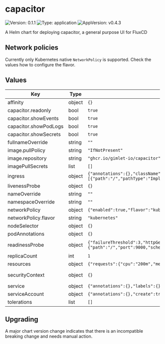 # capacitor

![Version: 0.1.1](https://img.shields.io/badge/Version-0.1.1-informational?style=flat-square) ![Type: application](https://img.shields.io/badge/Type-application-informational?style=flat-square) ![AppVersion: v0.4.3](https://img.shields.io/badge/AppVersion-v0.4.3-informational?style=flat-square)

A Helm chart for deploying capacitor, a general purpose UI for FluxCD

## Network policies
Currently only Kubernetes native `NetworkPolicy` is supported.
Check the values how to configure the flavor.

## Values

| Key | Type | Default | Description |
|-----|------|---------|-------------|
| affinity | object | `{}` | Affinities |
| capacitor.readonly | bool | `true` |  |
| capacitor.showEvents | bool | `true` |  |
| capacitor.showPodLogs | bool | `true` |  |
| capacitor.showSecrets | bool | `true` |  |
| fullnameOverride | string | `""` |  |
| image.pullPolicy | string | `"IfNotPresent"` |  |
| image.repository | string | `"ghcr.io/gimlet-io/capacitor"` |  |
| imagePullSecrets | list | `[]` |  |
| ingress | object | `{"annotations":{},"className":"","enabled":false,"hosts":[{"host":"capacitor.example.com","paths":[{"path":"/","pathType":"ImplementationSpecific"}]}],"tls":[]}` | Ingress |
| livenessProbe | object | `{}` | Liveness probe |
| nameOverride | string | `""` |  |
| namespaceOverride | string | `""` |  |
| networkPolicy | object | `{"enabled":true,"flavor":"kubernetes"}` | Network Policy |
| networkPolicy.flavor | string | `"kubernetes"` | kubernetes |
| nodeSelector | object | `{}` | Node selectors |
| podAnnotations | object | `{}` |  |
| readinessProbe | object | `{"failureThreshold":3,"httpGet":{"path":"/","port":9000,"scheme":"HTTP"},"initialDelaySeconds":0,"periodSeconds":10,"successThreshold":1,"timeoutSeconds":3}` | Readiness probe |
| replicaCount | int | `1` |  |
| resources | object | `{"requests":{"cpu":"200m","memory":"200Mi"}}` | Resources |
| securityContext | object | `{}` | Security context |
| service | object | `{"annotations":{},"labels":{},"port":9000,"type":"ClusterIP"}` | Service |
| serviceAccount | object | `{"annotations":{},"create":true}` | ServiceAccount |
| tolerations | list | `[]` | Toleration's |

## Upgrading

A major chart version change indicates that there is an incompatible breaking change and needs manual action.
